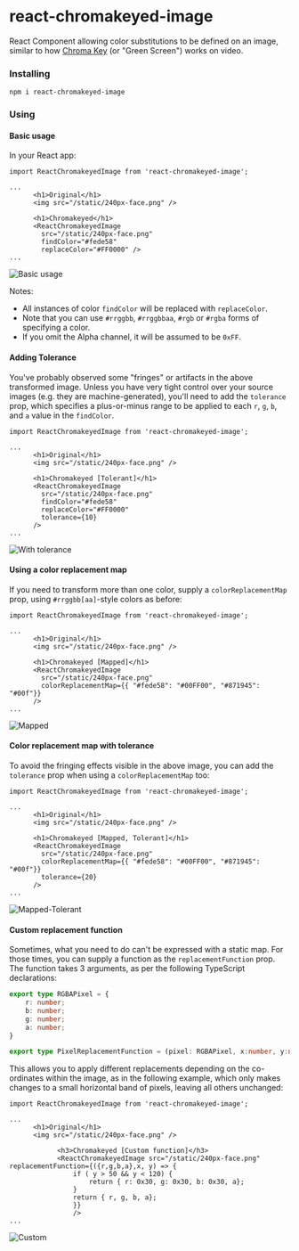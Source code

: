 # react-chromakeyed-image
React Component allowing color substitutions to be defined on an image, similar to how [Chroma Key](https://en.wikipedia.org/wiki/Chroma_key) (or "Green Screen") works on video.

### Installing
`npm i react-chromakeyed-image`

### Using

#### Basic usage
In your React app:

```JSX
import ReactChromakeyedImage from 'react-chromakeyed-image';

...
      <h1>Original</h1>
      <img src="/static/240px-face.png" />

      <h1>Chromakeyed</h1>
      <ReactChromakeyedImage 
        src="/static/240px-face.png" 
        findColor="#fede58" 
        replaceColor="#FF0000" />
...
```
![Basic usage](https://raw.githubusercontent.com/themillhousegroup/react-chromakeyed-image/master/docs/images/basic.png)

Notes:
- All instances of color `findColor` will be replaced with `replaceColor`.
- Note that you can use `#rrggbb`, `#rrggbbaa`, `#rgb` or `#rgba` forms of specifying a color.
- If you omit the Alpha channel, it will be assumed to be `0xFF`.

#### Adding Tolerance
You've probably observed some "fringes" or artifacts in the above transformed image. Unless you have very tight control over your source images (e.g. they are machine-generated), you'll need to add the `tolerance` prop, which specifies a plus-or-minus range to be applied to each `r`, `g`, `b`, and `a` value in the `findColor`.


```JSX
import ReactChromakeyedImage from 'react-chromakeyed-image';

...
      <h1>Original</h1>
      <img src="/static/240px-face.png" />

      <h1>Chromakeyed [Tolerant]</h1>
      <ReactChromakeyedImage 
        src="/static/240px-face.png" 
        findColor="#fede58" 
        replaceColor="#FF0000" 
        tolerance={10}
      />
...
```
![With tolerance](https://raw.githubusercontent.com/themillhousegroup/react-chromakeyed-image/master/docs/images/tolerant.png)

#### Using a color replacement map 
If you need to transform more than one color, supply a `colorReplacementMap` prop, using `#rrggbb[aa]`-style colors as before:

```JSX
import ReactChromakeyedImage from 'react-chromakeyed-image';

...
      <h1>Original</h1>
      <img src="/static/240px-face.png" />

      <h1>Chromakeyed [Mapped]</h1>
      <ReactChromakeyedImage 
        src="/static/240px-face.png" 
        colorReplacementMap={{ "#fede58": "#00FF00", "#871945": "#00f"}}
      />
...
```
![Mapped](https://raw.githubusercontent.com/themillhousegroup/react-chromakeyed-image/master/docs/images/mapped.png)


#### Color replacement map with tolerance
To avoid the fringing effects visible in the above image, you can add the `tolerance` prop when using a `colorReplacementMap` too:

```JSX
import ReactChromakeyedImage from 'react-chromakeyed-image';

...
      <h1>Original</h1>
      <img src="/static/240px-face.png" />

      <h1>Chromakeyed [Mapped, Tolerant]</h1>
      <ReactChromakeyedImage 
        src="/static/240px-face.png" 
        colorReplacementMap={{ "#fede58": "#00FF00", "#871945": "#00f"}}
        tolerance={20} 
      />
...
```
![Mapped-Tolerant](https://raw.githubusercontent.com/themillhousegroup/react-chromakeyed-image/master/docs/images/mapped-tolerant.png)

#### Custom replacement function
Sometimes, what you need to do can't be expressed with a static map. For those times, you can supply a function as the `replacementFunction` prop. The function takes 3 arguments, as per the following TypeScript declarations:

```TypeScript
export type RGBAPixel = {
	r: number; 
	b: number; 
	g: number;
 	a: number;
}

export type PixelReplacementFunction = (pixel: RGBAPixel, x:number, y:number) => RGBAPixel;
```

This allows you to apply different replacements depending on the co-ordinates within the image, as in the following example, which only makes changes to a small horizontal band of pixels, leaving all others unchanged:

```JSX
import ReactChromakeyedImage from 'react-chromakeyed-image';

...
      <h1>Original</h1>
      <img src="/static/240px-face.png" />

			<h3>Chromakeyed [Custom function]</h3>
			<ReactChromakeyedImage src="/static/240px-face.png" replacementFunction={({r,g,b,a},x, y) => { 
				if ( y > 50 && y < 120) {
					return { r: 0x30, g: 0x30, b: 0x30, a};
				}
				return { r, g, b, a};
				}}
				/>
...
```
![Custom](https://raw.githubusercontent.com/themillhousegroup/react-chromakeyed-image/master/docs/images/custom.png)








